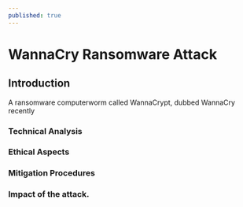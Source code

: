 ```yaml
---
published: true
---
```

WannaCry Ransomware Attack 
=========================

Introduction 
------------

A ransomware computerworm called WannaCrypt, dubbed WannaCry recently 

### Technical Analysis ###

### Ethical Aspects ###

### Mitigation Procedures ###

### Impact of the attack. ###
